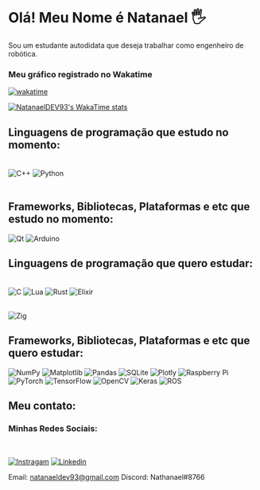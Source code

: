 # Olá! Meu Nome é Natanael 🖐️

Sou um estudante autodidata que deseja trabalhar como engenheiro de robótica. 

### Meu gráfico registrado no Wakatime

[![wakatime](https://wakatime.com/badge/user/018c633f-0852-4fc1-be62-6593c93e145e.svg)](https://wakatime.com/@018c633f-0852-4fc1-be62-6593c93e145e)

[![NatanaelDEV93's WakaTime stats](https://github-readme-stats.vercel.app/api/wakatime?username=NathanaelDEV93&compact=true)](https://github.com/anuraghazra/github-readme-stats)

## Linguagens de programação que estudo no momento:
 <div style="display: inline_block"><br/>
  <img align="center" alt="C++" src="https://img.shields.io/badge/C%2B%2B-00599C?style=for-the-badge&logo=c%2B%2B&logoColor=white"/>
  <img align="center" alt="Python" src="https://img.shields.io/badge/Python-3776AB?style=for-the-badge&logo=python&logoColor=white"/> 
 </div><br>


##  Frameworks, Bibliotecas, Plataformas e etc que estudo no momento:

![Qt](https://img.shields.io/badge/Qt-%23217346.svg?style=for-the-badge&logo=Qt&logoColor=white)
![Arduino](https://img.shields.io/badge/-Arduino-00979D?style=for-the-badge&logo=Arduino&logoColor=white)

## Linguagens de programação que quero estudar:
 <div style="display: inline_block"><br>
 <img align="center" alt="C" src="https://img.shields.io/badge/C-00599C?style=for-the-badge&logo=c&logoColor=white"/>
 <img align="center" alt="Lua" src="https://img.shields.io/badge/lua-%232C2D72.svg?style=for-the-badge&logo=lua&logoColor=white"/>
 <img align="center" alt="Rust" src="https://img.shields.io/badge/Rust-000000?style=for-the-badge&logo=rust&logoColor=white"/>
 <img align="center" alt="Elixir" src="https://img.shields.io/badge/Elixir-4B275F?style=for-the-badge&logo=elixir&logoColor=white"/>
 </div><br>
 
 ![Zig](https://img.shields.io/badge/Zig-%23F7A41D.svg?style=for-the-badge&logo=zig&logoColor=white)

 ## Frameworks, Bibliotecas, Plataformas e etc que quero estudar:
 ![NumPy](https://img.shields.io/badge/numpy-%23013243.svg?style=for-the-badge&logo=numpy&logoColor=white)
 ![Matplotlib](https://img.shields.io/badge/Matplotlib-%23ffffff.svg?style=for-the-badge&logo=Matplotlib&logoColor=black)
 ![Pandas](https://img.shields.io/badge/pandas-%23150458.svg?style=for-the-badge&logo=pandas&logoColor=white)
 ![SQLite](https://img.shields.io/badge/sqlite-%2307405e.svg?style=for-the-badge&logo=sqlite&logoColor=white)
 ![Plotly](https://img.shields.io/badge/Plotly-%233F4F75.svg?style=for-the-badge&logo=plotly&logoColor=white)
 ![Raspberry Pi](https://img.shields.io/badge/-RaspberryPi-C51A4A?style=for-the-badge&logo=Raspberry-Pi)
 ![PyTorch](https://img.shields.io/badge/PyTorch-%23EE4C2C.svg?style=for-the-badge&logo=PyTorch&logoColor=white)
 ![TensorFlow](https://img.shields.io/badge/TensorFlow-%23FF6F00.svg?style=for-the-badge&logo=TensorFlow&logoColor=white)
 ![OpenCV](https://img.shields.io/badge/opencv-%23white.svg?style=for-the-badge&logo=opencv&logoColor=white)
 ![Keras](https://img.shields.io/badge/Keras-%23D00000.svg?style=for-the-badge&logo=Keras&logoColor=white)
 ![ROS](https://img.shields.io/badge/ros-%230A0FF9.svg?style=for-the-badge&logo=ros&logoColor=white)

 ## Meu contato:

### Minhas Redes Sociais:
 <br>

[![Instragam](https://img.shields.io/badge/Instagram-E4405F?style=for-the-badge&logo=instagram&logoColor=white)](https://www.instagram.com/nathanaelz4/)
[![Linkedin](https://img.shields.io/badge/LinkedIn-0077B5?style=for-the-badge&logo=linkedin&logoColor=white)](https://www.linkedin.com/in/natanael-g-silva-933725279/)

 Email: natanaeldev93@gmail.com  Discord: Nathanael#8766


